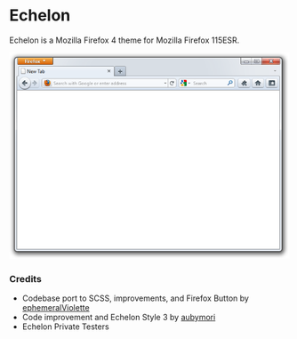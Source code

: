 # Echelon
Echelon is a Mozilla Firefox 4 theme for Mozilla Firefox 115ESR.

![Screenshot](images/screenshot.png)

### Credits
* Codebase port to SCSS, improvements, and Firefox Button by [ephemeralViolette](https://github.com/ephemeralViolette)
* Code improvement and Echelon Style 3 by [aubymori](https://github.com/aubymori)
* Echelon Private Testers
